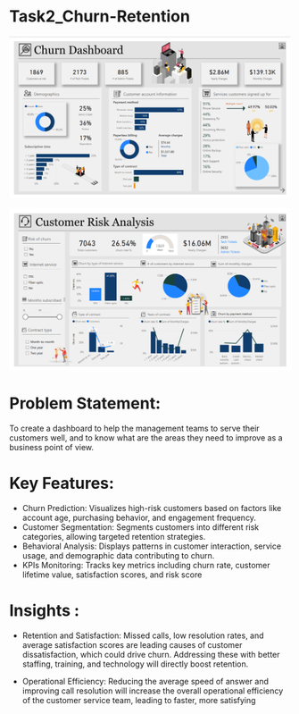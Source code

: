# Task2_Churn-Retention

![img_alt](https://github.com/lavanyareddy2310/Task2_Churn-Retention/blob/f792022d379434c75033ba3d323a9d676760a58a/churn1.png)

![img_alt](https://github.com/lavanyareddy2310/Task2_Churn-Retention/blob/f792022d379434c75033ba3d323a9d676760a58a/CustomerRisk.png)

# Problem Statement:

To create a dashboard to help the management teams to serve their customers well, and to know what are the areas they need to improve as a business point of view.

# Key Features:

* Churn Prediction: Visualizes high-risk customers based on factors like account age, purchasing behavior, and engagement frequency.
* Customer Segmentation: Segments customers into different risk categories, allowing targeted retention strategies.
* Behavioral Analysis: Displays patterns in customer interaction, service usage, and demographic data contributing to churn.
* KPIs Monitoring: Tracks key metrics including churn rate, customer lifetime value, satisfaction scores, and risk score

# Insights : 

* Retention and Satisfaction: Missed calls, low resolution rates, and average satisfaction scores are leading causes of customer dissatisfaction, which could drive churn. Addressing these with better staffing, training, and technology will directly boost retention.

* Operational Efficiency: Reducing the average speed of answer and improving call resolution will increase the overall operational efficiency of the customer service team, leading to faster, more satisfying
